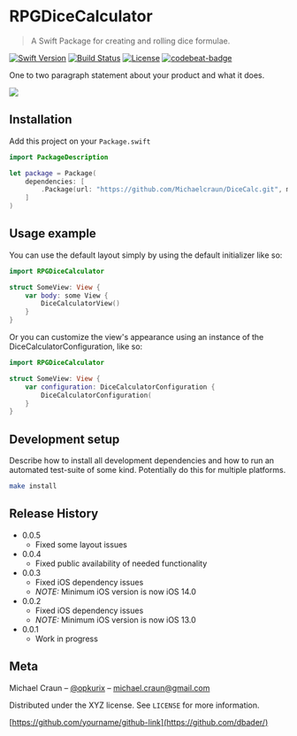 # RPGDiceCalculator
> A Swift Package for creating and rolling dice formulae. 

[![Swift Version][swift-image]][swift-url]
[![Build Status][travis-image]][travis-url]
[![License][license-image]][license-url]
[![codebeat-badge][codebeat-image]][codebeat-url]

One to two paragraph statement about your product and what it does.

![](header.png)

## Installation

Add this project on your `Package.swift`

```swift
import PackageDescription

let package = Package(
    dependencies: [
        .Package(url: "https://github.com/Michaelcraun/DiceCalc.git", majorVersion: 0, minor: 0)
    ]
)
```

## Usage example

You can use the default layout simply by using the default initializer like so:
```swift
import RPGDiceCalculator

struct SomeView: View {
    var body: some View {
        DiceCalculatorView()
    }
}
```

Or you can customize the view's appearance using an instance of the DiceCalculatorConfiguration, like so:
```swift
import RPGDiceCalculator

struct SomeView: View {
    var configuration: DiceCalculatorConfiguration {
        DiceCalculatorConfiguration(
    }
}
```

## Development setup

Describe how to install all development dependencies and how to run an automated test-suite of some kind. Potentially do this for multiple platforms.

```sh
make install
```

## Release History

* 0.0.5
    * Fixed some layout issues
* 0.0.4
    * Fixed public availability of needed functionality
* 0.0.3
    * Fixed iOS dependency issues
    * *NOTE:* Minimum iOS version is now iOS 14.0
* 0.0.2
    * Fixed iOS dependency issues
    * *NOTE:* Minimum iOS version is now iOS 13.0
* 0.0.1
    * Work in progress

## Meta

Michael Craun – [@opkurix](https://twitter.com/opkurix) – michael.craun@gmail.com

Distributed under the XYZ license. See ``LICENSE`` for more information.

[https://github.com/yourname/github-link](https://github.com/dbader/)

[swift-image]:https://img.shields.io/badge/swift-3.0-orange.svg
[swift-url]: https://swift.org/
[license-image]: https://img.shields.io/badge/License-MIT-blue.svg
[license-url]: LICENSE
[travis-image]: https://img.shields.io/travis/dbader/node-datadog-metrics/master.svg
[travis-url]: https://travis-ci.org/dbader/node-datadog-metrics
[codebeat-image]: https://codebeat.co/badges/c19b47ea-2f9d-45df-8458-b2d952fe9dad
[codebeat-url]: https://codebeat.co/projects/github-com-vsouza-awesomeios-com
